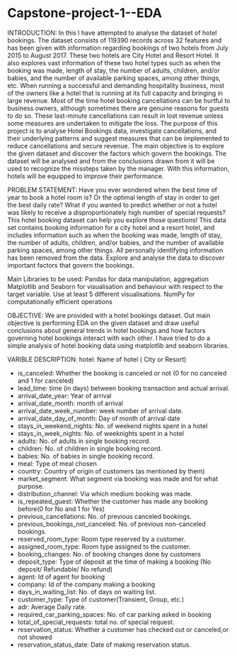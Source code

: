 # Capstone-project-1--EDA
INTRODUCTION: In this I have attempted to analyse the dataset of hotel bookings. The dataset consists of 119390 records across 32 features and has been given with information regarding bookings of two hotels from July 2015 to August 2017. These two hotels are City Hotel and Resort Hotel. It also explores vast information of these two hotel types such as when the booking was made, length of stay, the number of adults, children, and/or babies, and the number of available parking spaces, among other things, etc. When running a successful and demanding hospitality business, most of the owners like a hotel that is running at its full capacity and bringing in large revenue. Most of the time hotel booking cancellations can be hurtful to business owners, although sometimes there are genuine reasons for guests to do so. These last-minute cancellations can result in lost revenue unless some measures are undertaken to mitigate the loss. The purpose of this project is to analyse Hotel Bookings data, investigate cancellations, and their underlying patterns and suggest measures that can be implemented to reduce cancellations and secure revenue. The main objective is to explore the given dataset and discover the factors which govern the bookings. The dataset will be analysed and from the conclusions drawn from it will be used to recognize the missteps taken by the manager. With this information, hotels will be equipped to improve their performance.

PROBLEM STATEMENT: Have you ever wondered when the best time of year to book a hotel room is? Or the optimal length of stay in order to get the best daily rate? What if you wanted to predict whether or not a hotel was likely to receive a disproportionately high number of special requests? This hotel booking dataset can help you explore those questions! This data set contains booking information for a city hotel and a resort hotel, and includes information such as when the booking was made, length of stay, the number of adults, children, and/or babies, and the number of available parking spaces, among other things. All personally identifying information has been removed from the data. Explore and analyse the data to discover important factors that govern the bookings.

  Main Libraries to be used:
    Pandas for data manipulation, aggregation
    Matplotlib and Seaborn for visualisation and behaviour with respect to the target variable. Use at least 5 different visualisations.
    NumPy for computationally efficient operations
    
OBJECTIVE: We are provided with a hotel bookings dataset. Out main objective is performing EDA on the given dataset and draw useful conclusions about general trends in hotel bookings and how factors governing hotel bookings interact with each other. I have tried to do a simple analysis of hotel booking data using matplotlib and seaborn libraries.

VARIBLE DESCRIPTION:
hotel: Name of hotel ( City or Resort)
- is_canceled: Whether the booking is canceled or not (0 for no canceled and 1 for canceled)
- lead_time: time (in days) between booking transaction and actual arrival.
- arrival_date_year: Year of arrival
- arrival_date_month: month of arrival
- arrival_date_week_number: week number of arrival date.
- arrival_date_day_of_month: Day of month of arrival date
- stays_in_weekend_nights: No. of weekend nights spent in a hotel
- stays_in_week_nights: No. of weeknights spent in a hotel
- adults: No. of adults in single booking record.
- children: No. of children in single booking record.
- babies: No. of babies in single booking record. 
- meal: Type of meal chosen 
- country: Country of origin of customers (as mentioned by them)
- market_segment: What segment via booking was made and for what purpose.
- distribution_channel: Via which medium booking was made.
- is_repeated_guest: Whether the customer has made any booking before(0 for No and 1 for 
                     Yes)
- previous_cancellations: No. of previous canceled bookings.
- previous_bookings_not_canceled: No. of previous non-canceled bookings.
- reserved_room_type: Room type reserved by a customer.
- assigned_room_type: Room type assigned to the customer.
- booking_changes: No. of booking changes done by customers
- deposit_type: Type of deposit at the time of making a booking (No deposit/ Refundable/ No refund)
- agent: Id of agent for booking
- company: Id of the company making a booking
- days_in_waiting_list: No. of days on waiting list.
- customer_type: Type of customer(Transient, Group, etc.)
- adr: Average Daily rate.
- required_car_parking_spaces: No. of car parking asked in booking
- total_of_special_requests: total no. of special request.
- reservation_status: Whether a customer has checked out or canceled,or not showed 
- reservation_status_date: Date of making reservation status.
